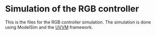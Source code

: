 # Simulation of the RGB controller

This is the files for the RGB controller simulation. The simulation is done using ModelSim and the [UVVM](https://github.com/UVVM/UVVM_Light) framework.